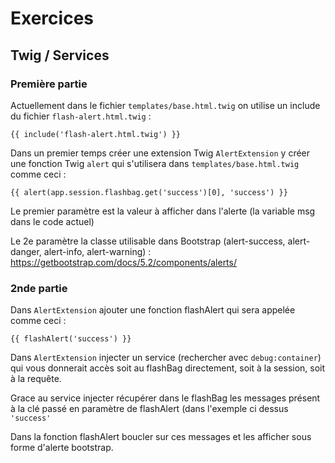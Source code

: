 # Exercices

## Twig / Services

### Première partie

Actuellement dans le fichier `templates/base.html.twig` on utilise un include du fichier `flash-alert.html.twig` :

```twig
{{ include('flash-alert.html.twig') }}
```

Dans un premier temps créer une extension Twig `AlertExtension` y créer une fonction Twig `alert` qui s'utilisera dans `templates/base.html.twig`
comme ceci :

```twig
{{ alert(app.session.flashbag.get('success')[0], 'success') }}
```

Le premier paramètre est la valeur à afficher dans l'alerte (la variable msg dans le code actuel)

Le 2e paramètre la classe utilisable dans Bootstrap (alert-success, alert-danger, alert-info, alert-warning) :
https://getbootstrap.com/docs/5.2/components/alerts/

### 2nde partie

Dans `AlertExtension` ajouter une fonction flashAlert qui sera appelée comme ceci :

```twig
{{ flashAlert('success') }}
```

Dans `AlertExtension` injecter un service (rechercher avec `debug:container`) qui vous donnerait accès
soit au flashBag directement, soit à la session, soit à la requête.

Grace au service injecter récupérer dans le flashBag les messages présent à la clé passé en paramètre de flashAlert
(dans l'exemple ci dessus `'success'`

Dans la fonction flashAlert boucler sur ces messages et les afficher sous forme d'alerte bootstrap.